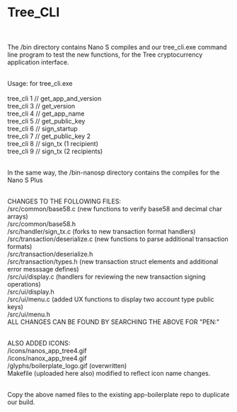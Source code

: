 # Tree_CLI<br><br>

The /bin directory contains Nano S compiles and our tree_cli.exe command line program to test the new functions, for the Tree cryptocurrency application interface.<br><br>

Usage: for tree_cli.exe<br><br>
    tree_cli 1 // get_app_and_version<br>
    tree_cli 3 // get_version<br>
    tree_cli 4 // get_app_name<br>
    tree_cli 5 // get_public_key<br>
    tree_cli 6 // sign_startup<br>
    tree_cli 7 // get_public_key 2<br>
    tree_cli 8 // sign_tx (1 recipient)<br>
    tree_cli 9 // sign_tx (2 recipients)<br><br>

In the same way, the /bin-nanosp directory contains the compiles for the Nano S Plus<br><br>

CHANGES TO THE FOLLOWING FILES:<br>
/src/common/base58.c (new functions to verify base58 and decimal char arrays)<br>
/src/common/base58.h<br>
/src/handler/sign_tx.c (forks to new transaction format handlers)<br>
/src/transaction/deserialize.c (new functions to parse additional transaction formats)<br>
/src/transaction/deserialize.h<br>
/src/transaction/types.h (new transaction struct elements and additional error messsage defines)<br>
/src/ui/display.c (handlers for reviewing the new transaction signing operations)<br>
/src/ui/display.h<br>
/src/ui/menu.c (added UX functions to display two account type public keys)<br>
/src/ui/menu.h<br>
ALL CHANGES CAN BE FOUND BY SEARCHING THE ABOVE FOR "PEN:"<br><br>

ALSO ADDED ICONS:<br>
/icons/nanos_app_tree4.gif<br>
/icons/nanox_app_tree4.gif<br>
/glyphs/boilerplate_logo.gif (overwritten)<br>
Makefile (uploaded here also) modified to reflect icon name changes.<br><br>

Copy the above named files to the existing app-boilerplate repo to duplicate our build.<br><br>



